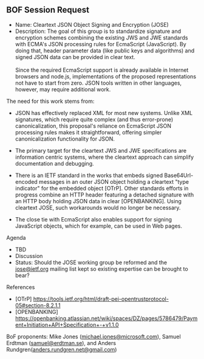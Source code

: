 ## BOF Session Request

- Name: Cleartext JSON Object Signing and Encryption (JOSE)
- Description:
The goal of this group is to standardize signature and encryption schemes combining the existing JWS and JWE standards with ECMA's JSON processing rules for EcmaScript (JavaScript).   By doing that, header parameter data (like public keys and algorithms) and signed JSON data can be provided in clear text.<br>&nbsp;<br>Since the required EcmaScript support is already available in Internet browsers and node.js, implementations of the proposed representations not have to start from zero.  JSON tools written in other languages, however, may require additional work.

The need for this work stems from: 
- JSON has effectively replaced XML for most new systems. Unlike XML signatures, which require quite complex (and thus error-prone) canonicalization, this proposal's reliance on EcmaScript JSON processing rules makes it straightforward, offering simpler canonicalization functionality for JSON.

- The primary target for the cleartext JWS and JWE specifications are information centric systems, where the cleartext approach can simplify documentation and debugging.

- There is an IETF standard in the works that embeds signed Base64Url-encoded messages in an outer JSON object holding a cleartext "type indicator" for the embedded object [OTrP].  Other standards efforts in progress combine an HTTP header featuring a detached signature with an HTTP body holding JSON data in clear [OPENBANKING].  Using cleartext JOSE, such workarounds would no longer be necessary.

- The close tie with EcmaScript also enables support for signing JavaScript objects, which for example, can be used in Web pages.

Agenda
- TBD
- Discussion
- Status: Should the JOSE working group be reformed and the jose@ietf.org mailing list kept so existing expertise can be brought to bear?

References
- [OTrP] https://tools.ietf.org/html/draft-pei-opentrustprotocol-05#section-8.2.1.1
- [OPENBANKING] https://openbanking.atlassian.net/wiki/spaces/DZ/pages/5786479/Payment+Initiation+API+Specification+-+v1.1.0

BoF proponents: Mike Jones (michael.jones@microsoft.com), Samuel Erdtman (samuel@erdtman.se), and Anders Rundgren(anders.rundgren.net@gmail.com)
